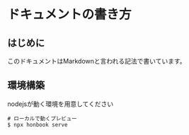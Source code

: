 # ドキュメントの書き方
## はじめに
このドキュメントはMarkdownと言われる記法で書いています。

## 環境構築
nodejsが動く環境を用意してください
```
# ローカルで動くプレビュー
$ npx honbook serve
```